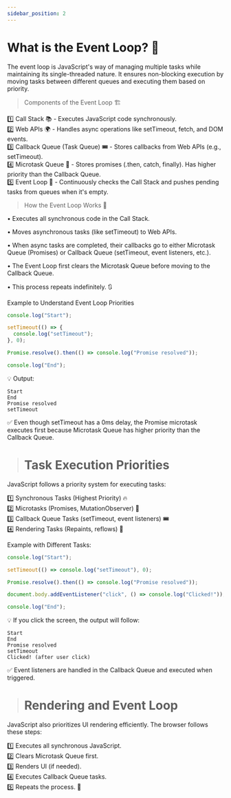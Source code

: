 ```yaml
---
sidebar_position: 2
---
```


#  What is the Event Loop? 🔁

The event loop is JavaScript's way of managing multiple tasks while maintaining its single-threaded nature. It ensures non-blocking execution by moving tasks between different queues and executing them based on priority. 

> Components of the Event Loop 🏗️

1️⃣ Call Stack 📚 - Executes JavaScript code synchronously. \
2️⃣ Web APIs 🌍 - Handles async operations like setTimeout, fetch, and DOM events. \
3️⃣ Callback Queue (Task Queue) 🎟️ - Stores callbacks from Web APIs (e.g., setTimeout). \
4️⃣ Microtask Queue 🚀 - Stores promises (.then, catch, finally). Has higher priority than the Callback Queue. \
5️⃣ Event Loop 🔄 - Continuously checks the Call Stack and pushes pending tasks from queues when it's empty. 

> How the Event Loop Works 🔄

•  Executes all synchronous code in the Call Stack.

•  Moves asynchronous tasks (like setTimeout) to Web APIs.

•  When async tasks are completed, their callbacks go to either Microtask Queue (Promises) or Callback Queue (setTimeout, event listeners, etc.).

•  The Event Loop first clears the Microtask Queue before moving to the Callback Queue.

•  This process repeats indefinitely. 🔃

Example to Understand Event Loop Priorities 
```jsx
console.log("Start");

setTimeout(() => {
  console.log("setTimeout");
}, 0);

Promise.resolve().then(() => console.log("Promise resolved"));

console.log("End");
```
💡 Output:
```
Start
End
Promise resolved
setTimeout
```
✅ Even though setTimeout has a 0ms delay, the Promise microtask executes first because Microtask Queue has higher priority than the Callback Queue.




>#  Task Execution Priorities 

JavaScript follows a priority system for executing tasks:

1️⃣ Synchronous Tasks (Highest Priority) 🔥 \
2️⃣ Microtasks (Promises, MutationObserver) 🚀 \
3️⃣ Callback Queue Tasks (setTimeout, event listeners) 🎟️ \
4️⃣ Rendering Tasks (Repaints, reflows) 🎨

Example with Different Tasks:
```jsx
console.log("Start");

setTimeout(() => console.log("setTimeout"), 0);

Promise.resolve().then(() => console.log("Promise resolved"));

document.body.addEventListener("click", () => console.log("Clicked!"));

console.log("End");
```
💡 If you click the screen, the output will follow:
```
Start
End
Promise resolved
setTimeout
Clicked! (after user click)
```
✅ Event listeners are handled in the Callback Queue and executed when triggered.

>#  Rendering and Event Loop 

JavaScript also prioritizes UI rendering efficiently. The browser follows these steps:

1️⃣ Executes all synchronous JavaScript. \
2️⃣ Clears Microtask Queue first. \
3️⃣ Renders UI (if needed). \
4️⃣ Executes Callback Queue tasks. \
5️⃣ Repeats the process. 🔄



